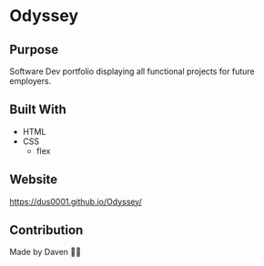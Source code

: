 # Odyssey

## Purpose
Software Dev portfolio displaying all functional projects for future employers.

## Built With
* HTML
* CSS
  * flex

## Website
https://dus0001.github.io/Odyssey/

## Contribution
Made by Daven ✍🏾
